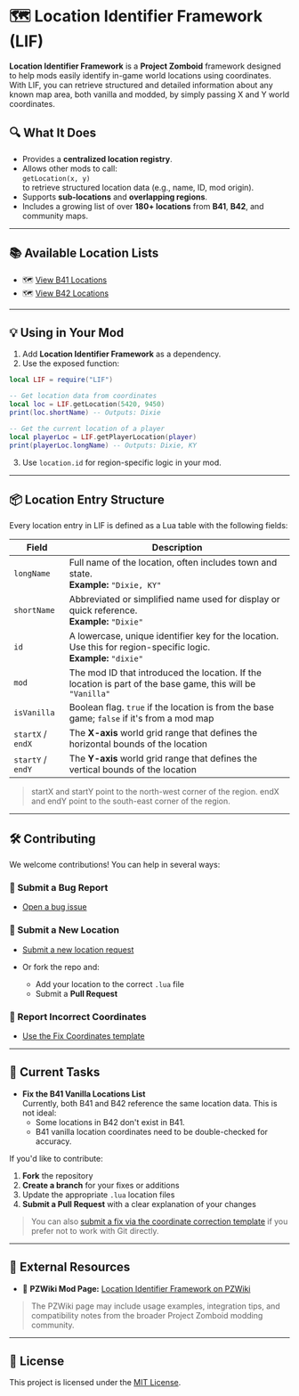 # 🗺️ Location Identifier Framework (LIF)

**Location Identifier Framework** is a **Project Zomboid** framework designed to help mods easily identify in-game world locations using coordinates. With LIF, you can retrieve structured and detailed information about any known map area, both vanilla and modded, by simply passing X and Y world coordinates.

## 🔍 What It Does

- Provides a **centralized location registry**.
- Allows other mods to call:  
  `getLocation(x, y)`  
   to retrieve structured location data (e.g., name, ID, mod origin).
- Supports **sub-locations** and **overlapping regions**.
- Includes a growing list of over **180+ locations** from **B41**, **B42**, and community maps.

---

## 📚 Available Location Lists

- 🗺️ [View B41 Locations](docs/B41_LOCATIONS.md)
- 🗺️ [View B42 Locations](docs/B42_LOCATIONS.md)

---

## 💡 Using in Your Mod

1. Add **Location Identifier Framework** as a dependency.
2. Use the exposed function:

```lua
local LIF = require("LIF")

-- Get location data from coordinates
local loc = LIF.getLocation(5420, 9450)
print(loc.shortName) -- Outputs: Dixie

-- Get the current location of a player
local playerLoc = LIF.getPlayerLocation(player)
print(playerLoc.longName) -- Outputs: Dixie, KY
```

3. Use `location.id` for region-specific logic in your mod.

---

## 📦 Location Entry Structure

Every location entry in LIF is defined as a Lua table with the following fields:

| Field             | Description                                                                                                         |
| ----------------- | ------------------------------------------------------------------------------------------------------------------- |
| `longName`        | Full name of the location, often includes town and state. <br>**Example:** `"Dixie, KY"`                            |
| `shortName`       | Abbreviated or simplified name used for display or quick reference. <br>**Example:** `"Dixie"`                      |
| `id`              | A lowercase, unique identifier key for the location. Use this for region-specific logic. <br>**Example:** `"dixie"` |
| `mod`             | The mod ID that introduced the location. If the location is part of the base game, this will be `"Vanilla"`         |
| `isVanilla`       | Boolean flag. `true` if the location is from the base game; `false` if it's from a mod map                          |
| `startX` / `endX` | The **X-axis** world grid range that defines the horizontal bounds of the location                                  |
| `startY` / `endY` | The **Y-axis** world grid range that defines the vertical bounds of the location                                    |

> startX and startY point to the north-west corner of the region. endX and endY point to the south-east corner of the region.

---

## 🛠️ Contributing

We welcome contributions! You can help in several ways:

### 🐞 Submit a Bug Report

- [Open a bug issue](https://github.com/Arendameth/Location-Identifier-Framework/issues/new?template=bug_report.yml)

### 📌 Submit a New Location

- [Submit a new location request](https://github.com/Arendameth/Location-Identifier-Framework/issues/new?template=submit_location.yml)
- Or fork the repo and:

  - Add your location to the correct `.lua` file
  - Submit a **Pull Request**

### 🧭 Report Incorrect Coordinates

- [Use the Fix Coordinates template](https://github.com/Arendameth/Location-Identifier-Framework/issues/new?template=fix_location.yml)

---

## 🔧 Current Tasks

- **Fix the B41 Vanilla Locations List**  
  Currently, both B41 and B42 reference the same location data. This is not ideal:
  - Some locations in B42 don't exist in B41.
  - B41 vanilla location coordinates need to be double-checked for accuracy.

If you'd like to contribute:

1. **Fork** the repository
2. **Create a branch** for your fixes or additions
3. Update the appropriate `.lua` location files
4. **Submit a Pull Request** with a clear explanation of your changes

> You can also [submit a fix via the coordinate correction template](https://github.com/Arendameth/Location-Identifier-Framework/issues/new?template=fix_location.yml) if you prefer not to work with Git directly.

---

## 🔗 External Resources

- 📄 **PZWiki Mod Page:** [Location Identifier Framework on PZWiki](https://pzwiki.net/wiki/Location_Identifier_Framework)

> The PZWiki page may include usage examples, integration tips, and compatibility notes from the broader Project Zomboid modding community.

---

## 📜 License

This project is licensed under the [MIT License](LICENSE).
